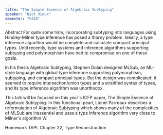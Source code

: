 ```yaml
---
title: "The Simple Essence of Algebraic Subtyping"
speaker: "Nick Rioux"
semester: "FA20"
---
```

Abstract
For quite some time, incorporating subtyping into languages using Hindley-Milner type inference has posed a thorny problem. Ideally, a type inference algorithm would be complete and calculate compact principal types. Until recently, type systems and inference algorithms supporting subtyping and polymorphism have had to compromise on one of these goals.

In his thesis Algebraic Subtyping, Stephen Dolan designed MLSub, an ML-style language with global type inference supporting polymorphism, subtyping, and compact principal types. But the design was complicated: it seemed to require intersection/union types and a stratified syntax of types, and its type inference algorithm was unorthodox.

This talk will be focused on this year's ICFP paper, The Simple Essence of Algebraic Subtyping. In this functional pearl, Lionel Parreaux describes a reformulation of Algebraic Subtyping which shows many of the complexities of MLSub are inessential and uses a type inference algorithm very close to Milner's algorithm W.


Homework
TAPL Chapter 22, Type Reconstruction
